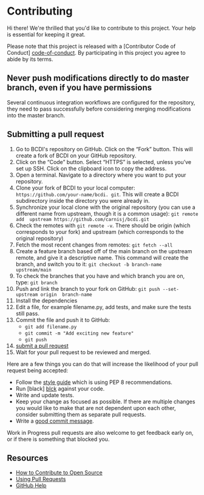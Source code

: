 # Contributing

Hi there! We're thrilled that you'd like to contribute to this project. Your help is 
essential for keeping it great.

Please note that this project is released with a [Contributor Code of Conduct]
[code-of-conduct]. By participating in this project you agree to abide by its terms.

## Never push modifications directly to do master branch, even if you have permissions

Several continuous integration workflows are configured for the repository, they 
need to pass successfully before considering merging modifications into the master 
branch.

## Submitting a pull request

1. Go to BCDI's repository on GitHub. Click on the “Fork” button. This will create a 
   fork of BCDI on your GitHub repository.
1. Click on the “Code” button. Select “HTTPS” is selected, unless you’ve set up SSH. 
   Click on the clipboard icon to copy the address.
1. Open a terminal. Navigate to a directory where you want to put your repository.
1. Clone your fork of BCDI to your local computer: `https://github.com/your-name/bcdi.
   git`. This will create a BCDI subdirectory inside the directory you were already in.
1. Synchronize your local clone with the original repository (you can use a 
   different name from upstream, though it is a common usage): `git remote add 
   upstream https://github.com/carnisj/bcdi.git`
1. Check the remotes with `git remote -v`. There should be origin (which corresponds 
   to your fork) and upstream (which corresponds to the original repository)
1. Fetch the most recent changes from remotes: `git fetch --all`
1. Create a feature branch based off of the main branch on the upstream remote, and 
   give it a descriptive name. This command will create the branch, and switch you 
   to it: `git checkout -b branch-name upstream/main`
1. To check the branches that you have and which branch you are on, type: `git branch`
1. Push and link the branch to your fork on GitHub: `git push --set-upstream origin 
   branch-name`
1. Install the dependencies 
1. Edit a file, for example filename.py, add tests, and make sure the tests still pass.
1. Commit the file and push it to GitHub:
   - `git add filename.py`
   - `git commit -m "Add exciting new feature"`
   - `git push`
1. [submit a pull request][pr]
1. Wait for your pull request to be reviewed and merged.

Here are a few things you can do that will increase the likelihood of your pull 
request being accepted:

- Follow the [style guide][style] which is using PEP 8 recommendations.
- Run [black] [blck] against your code.
- Write and update tests.
- Keep your change as focused as possible. If there are multiple changes you would 
  like to make that are not dependent upon each other, consider submitting them as 
  separate pull requests.
- Write a [good commit message][gcm].

Work in Progress pull requests are also welcome to get feedback early on, or if 
there is something that blocked you.

## Resources

- [How to Contribute to Open Source](https://opensource.guide/how-to-contribute/)
- [Using Pull Requests](https://help.github.com/articles/about-pull-requests/)
- [GitHub Help](https://help.github.com)

[pr]: https://docs.github.com/en/github/collaborating-with-pull-requests/
[style]: https://www.python.org/dev/peps/pep-0008/
[blck]: https://pypi.org/project/black/
[gcm]: http://tbaggery.com/2008/04/19/a-note-about-git-commit-messages.html
[code-of-conduct]: CODE_OF_CONDUCT.md